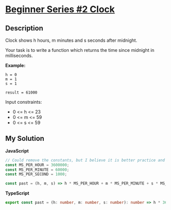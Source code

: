 # [Beginner Series #2 Clock](https://www.codewars.com/kata/55f9bca8ecaa9eac7100004a)

## Description

Clock shows h hours, m minutes and s seconds after midnight.

Your task is to write a function which returns the time since midnight in milliseconds.

**Example:**

```
h = 0
m = 1
s = 1

result = 61000
```

Input constraints:

- 0 <= h <= 23
- 0 <= m <= 59
- 0 <= s <= 59

## My Solution

**JavaScript**

```js
// Could remove the constants, but I believe it is better practice and more readable.
const MS_PER_HOUR = 3600000;
const MS_PER_MINUTE = 60000;
const MS_PER_SECOND = 1000;

const past = (h, m, s) => h * MS_PER_HOUR + m * MS_PER_MINUTE + s * MS_PER_SECOND;
```

**TypeScript**

```ts
export const past = (h: number, m: number, s: number): number => h * 3600000 + m * 60000 + s * 1000;
```

